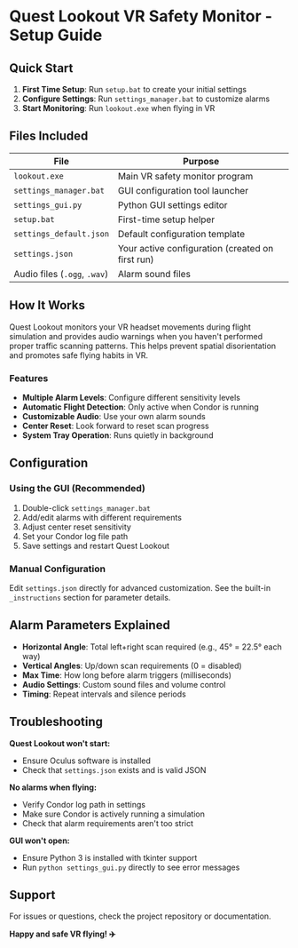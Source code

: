 # Quest Lookout VR Safety Monitor - Setup Guide

## Quick Start

1. **First Time Setup**: Run `setup.bat` to create your initial settings
2. **Configure Settings**: Run `settings_manager.bat` to customize alarms  
3. **Start Monitoring**: Run `lookout.exe` when flying in VR

## Files Included

| File | Purpose |
|------|---------|
| `lookout.exe` | Main VR safety monitor program |
| `settings_manager.bat` | GUI configuration tool launcher |
| `settings_gui.py` | Python GUI settings editor |
| `setup.bat` | First-time setup helper |
| `settings_default.json` | Default configuration template |
| `settings.json` | Your active configuration (created on first run) |
| Audio files (`.ogg`, `.wav`) | Alarm sound files |

## How It Works

Quest Lookout monitors your VR headset movements during flight simulation and provides audio warnings when you haven't performed proper traffic scanning patterns. This helps prevent spatial disorientation and promotes safe flying habits in VR.

### Features
- **Multiple Alarm Levels**: Configure different sensitivity levels
- **Automatic Flight Detection**: Only active when Condor is running
- **Customizable Audio**: Use your own alarm sounds
- **Center Reset**: Look forward to reset scan progress
- **System Tray Operation**: Runs quietly in background

## Configuration

### Using the GUI (Recommended)
1. Double-click `settings_manager.bat` 
2. Add/edit alarms with different requirements
3. Adjust center reset sensitivity
4. Set your Condor log file path
5. Save settings and restart Quest Lookout

### Manual Configuration
Edit `settings.json` directly for advanced customization. See the built-in `_instructions` section for parameter details.

## Alarm Parameters Explained

- **Horizontal Angle**: Total left+right scan required (e.g., 45° = 22.5° each way)
- **Vertical Angles**: Up/down scan requirements (0 = disabled)
- **Max Time**: How long before alarm triggers (milliseconds)
- **Audio Settings**: Custom sound files and volume control
- **Timing**: Repeat intervals and silence periods

## Troubleshooting

**Quest Lookout won't start:**
- Ensure Oculus software is installed
- Check that `settings.json` exists and is valid JSON

**No alarms when flying:**
- Verify Condor log path in settings
- Make sure Condor is actively running a simulation
- Check that alarm requirements aren't too strict

**GUI won't open:**
- Ensure Python 3 is installed with tkinter support
- Run `python settings_gui.py` directly to see error messages

## Support

For issues or questions, check the project repository or documentation.

**Happy and safe VR flying! ✈️**